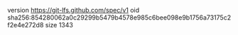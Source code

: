 version https://git-lfs.github.com/spec/v1
oid sha256:854280062a0c29299b5479b4578e985c6bee098e9b1756a73175c2f2e4e272d8
size 1343
